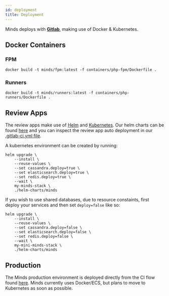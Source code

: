 ```yaml
---
id: deployment
title: Deployment
---
```


Minds deploys with **[Gitlab](https://gitlab.com/minds)**, making use of Docker & Kubernetes.

## Docker Containers

### FPM
```
docker build -t minds/fpm:latest -f containers/php-fpm/Dockerfile .
```

### Runners
```
docker build -t minds/runners:latest -f containers/php-runners/Dockerfile .
```

## Review Apps

The review apps make use of [Helm](https://helm.sh) and [Kubernetes](https://kubernetes.io/). Our helm charts can be found [here](https://gitlab.com/minds/helm-charts) and you can inspect the review app auto deployment in our [.gitlab-ci.yml file](https://gitlab.com/minds/engine/blob/master/.gitlab-ci.yml#L52).

A kubernetes environment can be created by running:

```
helm upgrade \
    --install \
    --reuse-values \
    --set cassandra.deploy=true \
    --set elasticsearch.deploy=true \
    --set redis.deploy=true \
    --wait \
    my-minds-stack \
    ./helm-charts/minds
```

If you wish to use shared databases, due to resource constaints, first deploy your services and then set `deploy=false` like so:

```
helm upgrade \
    --install \
    --reuse-values \
    --set cassandra.deploy=false \
    --set elasticsearch.deploy=false \
    --set redis.deploy=false \
    --wait \
    my-mini-minds-stack \
    ./helm-charts/minds
```

## Production

The Minds production environment is deployed directly from the CI flow found [here](https://gitlab.com/minds/engine/blob/master/.gitlab-ci.yml#L97). Minds currently uses Docker/ECS, but plans to move to Kubernetes as soon as possible. 